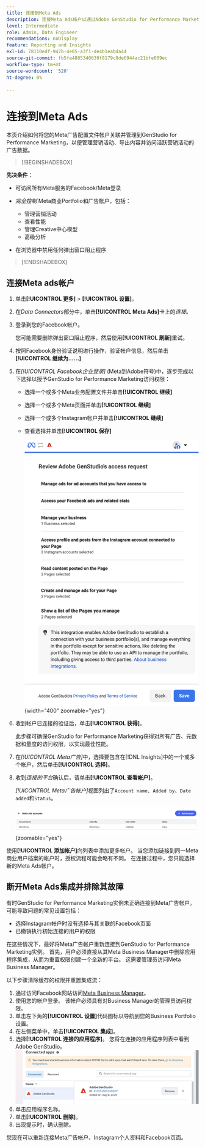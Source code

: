 ```yaml
---
title: 连接到Meta Ads
description: 连接Meta Ads帐户以通过Adobe GenStudio for Performance Marketing激活和监控您的广告和媒体。
level: Intermediate
role: Admin, Data Engineer
recommendations: noDisplay
feature: Reporting and Insights
exl-id: 78110edf-947b-4e05-a3f1-de4b1eabda44
source-git-commit: fb5fe4885340639f8179c8de6944ac21bfe009ec
workflow-type: tm+mt
source-wordcount: '520'
ht-degree: 0%

---
```


# 连接到Meta Ads

本页介绍如何将您的Meta广告配置文件帐户关联并管理到GenStudio for Performance Marketing，以便管理营销活动、导出内容并访问活跃营销活动的广告数据。

>[!BEGINSHADEBOX]

**先决条件**：

- 可访问所有Meta服务的Facebook/Meta登录

- _完全控制_ Meta商业Portfolio和广告帐户，包括：

   - 管理营销活动
   - 查看性能
   - 管理Creative中心模型
   - 高级分析

- 在浏览器中禁用任何弹出窗口阻止程序

>[!ENDSHADEBOX]

## 连接Meta ads帐户

1. 单击&#x200B;**[!UICONTROL 更多]** > **[!UICONTROL 设置]**。

1. 在&#x200B;_Data Connectors_&#x200B;部分中，单击&#x200B;**[!UICONTROL Meta Ads]**&#x200B;卡上的&#x200B;_连接_。

1. 登录到您的Facebook帐户。

   您可能需要删除弹出窗口阻止程序，然后使用&#x200B;**[!UICONTROL 刷新]**&#x200B;重试。

1. 按照Facebook身份验证说明进行操作，验证帐户信息，然后单击&#x200B;**[!UICONTROL 继续为……]**

1. 在&#x200B;_[!UICONTROL Facebook企业登录]_ (Meta到Adobe符号)中，逐步完成以下选择以授予GenStudio for Performance Marketing访问权限：

   - 选择一个或多个Meta业务配置文件并单击&#x200B;**[!UICONTROL 继续]**
   - 选择一个或多个Meta页面并单击&#x200B;**[!UICONTROL 继续]**
   - 选择一个或多个Instagram帐户并单击&#x200B;**[!UICONTROL 继续]**
   - 查看选择并单击&#x200B;**[!UICONTROL 保存]**

     ![审核选择](/help/assets/meta/meta-review-selections.png "审核选择"){width="400" zoomable="yes"}

1. 收到帐户已连接的验证后，单击&#x200B;**[!UICONTROL 获得]**。

   此步骤可确保GenStudio for Performance Marketing获得对所有广告、元数据和量度的访问权限，以实现最佳性能。

1. 在&#x200B;_[!UICONTROL Meta广告]_&#x200B;中，选择要包含在[!DNL Insights]中的一个或多个帐户，然后单击&#x200B;**[!UICONTROL 选择]**。

1. 收到&#x200B;_连接的平台_&#x200B;确认后，请单击&#x200B;**[!UICONTROL 查看帐户]**。

   _[!UICONTROL Meta广告帐户]_&#x200B;视图列出了`Account name`、`Added by`、`Date added`和`Status`。

   ![Meta帐户列表](/help/assets/meta/meta-accounts-list.png "连接的Meta帐户列表"){zoomable="yes"}

使用&#x200B;**[!UICONTROL 添加帐户]**&#x200B;向列表中添加更多帐户。 当您添加链接到同一Meta商业用户档案的帐户时，授权流程可能会略有不同。 在连接过程中，您只能选择新的Meta Ads帐户。

## 断开Meta Ads集成并排除其故障

有时GenStudio for Performance Marketing实例未正确连接到Meta广告帐户。 可能导致问题的常见设置包括：

- 选择Instagram帐户时没有选择与其关联的Facebook页面
- 已撤销执行初始连接的用户的权限

在这些情况下，最好将Meta广告帐户重新连接到GenStudio for Performance Marketing实例。 首先，用户必须直接从其Meta Business Manager中删除应用程序集成，从而为重置权限创建一个全新的平台。 这需要管理员访问Meta Business Manager。

以下步骤清除缓存的权限并重置集成流：

1. 通过访问Facebook网站访问[Meta Business Manager](https://business.facebook.com)。
1. 使用您的帐户登录。 该帐户必须具有对Business Manager的管理员访问权限。
1. 单击左下角的&#x200B;**[!UICONTROL 设置]**&#x200B;代码图标以导航到您的Business Portfolio设置。
1. 在左侧菜单中，单击&#x200B;**[!UICONTROL 集成]**。
1. 选择&#x200B;**[!UICONTROL 连接的应用程序]**。 您将在连接的应用程序列表中看到Adobe GenStudio。
   ![Meta Business Manager连接应用](./meta-connected-apps.png "Meta Business Manager连接应用窗格")
1. 单击应用程序名称。
1. 单击&#x200B;**[!UICONTROL 删除]**。
1. 出现提示时，确认删除。

您现在可以重新连接Meta广告帐户、Instagram个人资料和Facebook页面。

